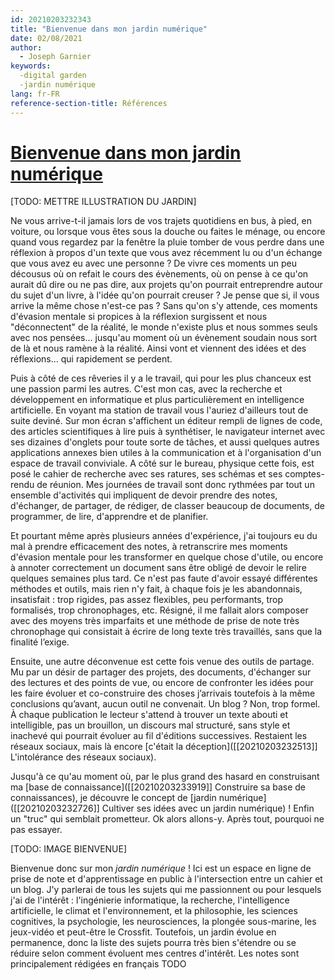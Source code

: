 ```yaml
---
id: 20210203232343
title: "Bienvenue dans mon jardin numérique"
date: 02/08/2021
author:
  - Joseph Garnier
keywords:
  -digital garden
  -jardin numérique
lang: fr-FR
reference-section-title: Références
---
```


# [Bienvenue dans mon jardin numérique](https://garnjose.gitbook.io/digital-garden/)

[TODO: METTRE ILLUSTRATION DU JARDIN]

Ne vous arrive-t-il jamais lors de vos trajets quotidiens en bus, à pied, en voiture, ou lorsque vous êtes sous la douche ou faites le ménage, ou encore quand vous regardez par la fenêtre la pluie tomber de vous perdre dans une réflexion à propos d'un texte que vous avez récemment lu ou d'un échange que vous avez eu avec une personne ? De vivre ces moments un peu décousus où on refait le cours des évènements, où on pense à ce qu'on aurait dû dire ou ne pas dire, aux projets qu'on pourrait entreprendre autour du sujet d'un livre, à l'idée qu'on pourrait creuser ? Je pense que si, il vous arrive la même chose n'est-ce pas ? Sans qu'on s'y attende, ces moments d'évasion mentale si propices à la réflexion surgissent et nous "déconnectent" de la réalité, le monde n'existe plus et nous sommes seuls avec nos pensées... jusqu'au moment où un évènement soudain nous sort de là et nous ramène à la réalité. Ainsi vont et viennent des idées et des réflexions... qui rapidement se perdent.

Puis à côté de ces rêveries il y a le travail, qui pour les plus chanceux est une passion parmi les autres. C'est mon cas, avec la recherche et développement en informatique et plus particulièrement en intelligence artificielle. En voyant ma station de travail vous l'auriez d'ailleurs tout de suite deviné. Sur mon écran s'affichent un éditeur rempli de lignes de code, des articles scientifiques à lire puis à synthétiser, le navigateur internet avec ses dizaines d'onglets pour toute sorte de tâches, et aussi quelques autres applications annexes bien utiles à la communication et à l'organisation d'un espace de travail conviviale. A côté sur le bureau, physique cette fois, est posé le cahier de recherche avec ses ratures, ses schémas et ses comptes-rendu de réunion. Mes journées de travail sont donc rythmées par tout un ensemble d'activités qui impliquent de devoir prendre des notes, d'échanger, de partager, de rédiger, de classer beaucoup de documents, de programmer, de lire, d'apprendre et de planifier.

Et pourtant même après plusieurs années d'expérience, j'ai toujours eu du mal à prendre efficacement des notes, à retranscrire mes moments d'évasion mentale pour les transformer en quelque chose d'utile, ou encore à annoter correctement un document sans être obligé de devoir le relire quelques semaines plus tard. Ce n'est pas faute d'avoir essayé différentes méthodes et outils, mais rien n'y fait, à chaque fois je les abandonnais, insatisfait : trop rigides, pas assez flexibles, peu performants, trop formalisés, trop chronophages, etc. Résigné, il me fallait alors composer avec des moyens très imparfaits et une méthode de prise de note très chronophage qui consistait à écrire de long texte très travaillés, sans que la finalité l’exige.

Ensuite, une autre déconvenue est cette fois venue des outils de partage. Mu par un désir de partager des projets, des documents, d'échanger sur des lectures et des points de vue, ou encore de confronter les idées pour les faire évoluer et co-construire des choses j’arrivais toutefois à la même conclusions qu’avant, aucun outil ne convenait. Un blog ? Non, trop formel. À chaque publication le lecteur s'attend à trouver un texte abouti et intelligible, pas un brouillon, un discours mal structuré, sans style et inachevé qui pourrait évoluer au fil d'éditions successives. Restaient les réseaux sociaux, mais là encore [c'était la déception]([[20210203232513]] L'intolérance des réseaux sociaux).

Jusqu'à ce qu'au moment où, par le plus grand des hasard en construisant ma [base de connaissance]([[20210203233919]] Construire sa base de connaissances), je découvre le concept de [jardin numérique]([[20210203232726]] Cultiver ses idées avec un jardin numérique) ! Enfin un "truc" qui semblait prometteur. Ok alors allons-y. Après tout, pourquoi ne pas essayer.

[TODO: IMAGE BIENVENUE]

Bienvenue donc sur mon *jardin numérique* ! Ici est un espace en ligne de prise de note et d'apprentissage en public à l'intersection entre un cahier et un blog. J'y parlerai de tous les sujets qui me passionnent ou pour lesquels j'ai de l'intérêt : l'ingénierie informatique, la recherche, l'intelligence artificielle, le climat et l'environnement, et la philosophie, les sciences cognitives, la psychologie, les neurosciences, la plongée sous-marine, les jeux-vidéo et peut-être le Crossfit. Toutefois, un jardin évolue en permanence, donc la liste des sujets pourra très bien s'étendre ou se réduire selon comment évoluent mes centres d'intérêt. Les notes sont principalement rédigées en français TODO
